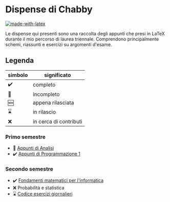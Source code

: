 # Dispense di Chabby

[![made-with-latex](https://img.shields.io/badge/Made%20with-LaTeX-1f425f.svg)](https://www.latex-project.org/)

Le dispense qui presenti sono una raccolta degli appunti che presi in LaTeX durante il mio percorso di laurea triennale.
Comprendono principalmente schemi, riassunti e esercizi su argomenti d'esame.

## Legenda

simbolo  | significato
--|--
✔️ | completo
🔨 | incompleto
🆕 | appena rilasciata
⌛ | in rilascio
❌ | in cerca di contributi

### Primo semestre

- 🔨 [Appunti di Analisi](https://github.com/ZamboniM/Analisi1-UNITN)
- ✔️ [Appunti di Programmazione 1](https://github.com/FrancescoBozzo/Appunti-Programmazione1/)


### Secondo semestre
- ✔️ [Fondamenti matematici per l'informatica](https://github.com/mfranzil/TeoremiFMIUniTN)
- ❌ Probabilità e statistica
- ⌛ [Codice esercizi giornalieri](https://github.com/mfranzil/PSUniTN/)
